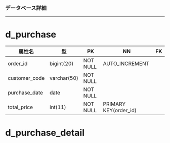 ### データベース詳細
*****

# d_purchase

|属性名| 型 | PK | NN | FK |
|-----|----|----|----|----|
|order_id|bigint(20)|NOT NULL|AUTO_INCREMENT||
|customer_code|varchar(50)|NOT NULL||| 
|purchase_date|date|NOT NULL|||
|total_price|int(11)|NOT NULL|PRIMARY KEY(order_id)||

# d_purchase_detail
